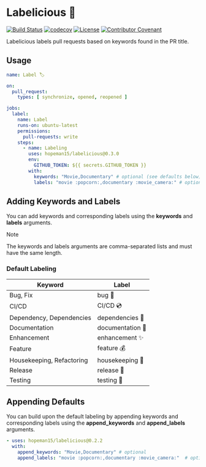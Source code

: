 # Labelicious 🍩

[![Build Status](https://github.com/hopeman15/labelicious/actions/workflows/main.yml/badge.svg?event=push)](https://github.com/hopeman15/labelicious/actions)
[![codecov](https://codecov.io/github/hopeman15/labelicious/graph/badge.svg?token=Y66XTE8OR8)](https://codecov.io/github/hopeman15/labelicious)
[![License](https://img.shields.io/dub/l/vibe-d.svg)](LICENSE)
[![Contributor Covenant](https://img.shields.io/badge/Contributor%20Covenant-2.1-4baaaa.svg)](CODE_OF_CONDUCT.md)

Labelicious labels pull requests based on keywords found in the PR title.

## Usage

```yaml
name: Label 🏷️

on:
  pull_request:
    types: [ synchronize, opened, reopened ]

jobs:
  label:
    name: Label
    runs-on: ubuntu-latest
    permissions:
      pull-requests: write
    steps:
      - name: Labeling
        uses: hopeman15/labelicious@0.3.0
        env:
          GITHUB_TOKEN: ${{ secrets.GITHUB_TOKEN }}
        with:
          keywords: "Movie,Documentary" # optional (see defaults below)
          labels: "movie :popcorn:,documentary :movie_camera:" # optional (see defaults below)
```

## Adding Keywords and Labels

You can add keywords and corresponding labels using the **keywords** and **labels**
arguments.

> [!NOTE]
> The keywords and labels arguments are comma-separated lists and must have the
> same length.

### Default Labeling

| Keyword                   | Label                  |
|---------------------------|------------------------|
| Bug, Fix                  | bug :bug:              |
| CI/CD                     | CI/CD :cd:             |
| Dependency, Dependencies  | dependencies :bricks:  |
| Documentation             | documentation :book:   |
| Enhancement               | enhancement :sparkles: |
| Feature                   | feature :moneybag:     |
| Housekeeping, Refactoring | housekeeping :broom:   |
| Release                   | release :tada:         |
| Testing                   | testing :test_tube:    |

## Appending Defaults

You can build upon the default labeling by appending keywords and corresponding
labels using the **append_keywords** and **append_labels** arguments.

```yaml
- uses: hopeman15/labelicious@0.2.2
  with:
    append_keywords: "Movie,Documentary" # optional
    append_labels: "movie :popcorn:,documentary :movie_camera:"  # optional
```
